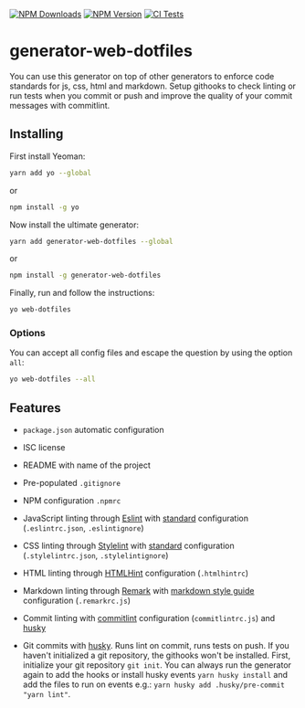 [![NPM Downloads](https://img.shields.io/npm/dt/generator-web-dotfiles?logo=npm&style=flat-square)](https://www.npmjs.com/package/generator-web-dotfiles)
[![NPM Version](https://img.shields.io/npm/v/generator-web-dotfiles?logo=npm&style=flat-square)](https://www.npmjs.com/package/generator-web-dotfiles)
[![CI Tests](https://img.shields.io/github/workflow/status/marcol/generator-web-dotfiles/CI?logo=github&style=flat-square)](https://github.com/marcol/generator-web-dotfiles)

# generator-web-dotfiles

You can use this generator on top of other generators to enforce code standards
for js, css, html and markdown.
Setup githooks to check linting or run tests when you commit or push and
improve the quality of your commit messages with commitlint.

## Installing

First install Yeoman:

```bash
yarn add yo --global
```

or

```bash
npm install -g yo
```

Now install the ultimate generator:

```bash
yarn add generator-web-dotfiles --global
```

or

```bash
npm install -g generator-web-dotfiles
```

Finally, run and follow the instructions:

```bash
yo web-dotfiles
```

### Options

You can accept all config files and escape the question by using the option
`all`:

```bash
yo web-dotfiles --all
```

## Features

-   `package.json` automatic configuration

-   ISC license

-   README with name of the project

-   Pre-populated `.gitignore`

-   NPM configuration `.npmrc`

-   JavaScript linting through [Eslint](https://eslint.org/)
    with [standard](https://standardjs.com/) configuration
    (`.eslintrc.json`, `.eslintignore`)

-   CSS linting through [Stylelint](https://github.com/stylelint/stylelint)
    with [standard](https://github.com/stylelint/stylelint-config-standard)
    configuration (`.stylelintrc.json`, `.stylelintignore`)

-   HTML linting through
    [HTMLHint](https://github.com/htmlhint/HTMLHint) configuration (`.htmlhintrc`)

-   Markdown linting through
    [Remark](https://github.com/remarkjs/remark-lint) with
    [markdown style guide](https://github.com/remarkjs/remark-lint/tree/master/packages/remark-preset-lint-markdown-style-guide)
    configuration (`.remarkrc.js`)

-   Commit linting with [commitlint](https://commitlint.js.org/#/guides-local-setup)
    configuration (`commitlintrc.js`) and [husky](https://github.com/typicode/husky)

-   Git commits with [husky](https://github.com/typicode/husky). Runs lint on
commit, runs tests on push. If you haven't initialized a git repository, the
githooks won't be installed.
First, initialize your git repository `git init`. You can always run the
generator again to add the hooks or install husky events `yarn husky install`
and add the files to run on events e.g.: `yarn husky add .husky/pre-commit "yarn lint"`.
